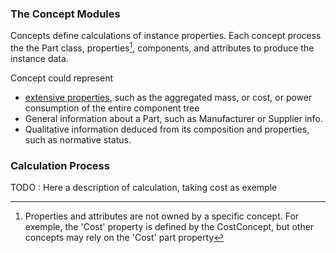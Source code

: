 ﻿### The Concept Modules

Concepts define calculations of instance properties. Each concept process the the Part class, properties[^1], components, and attributes to produce the instance data.

[^1]:Properties and attributes are not owned by a specific concept. For exemple, the 'Cost' property is defined by the CostConcept, but other concepts may rely on the 'Cost' part property

Concept could represent
- [extensive properties](https://en.wikipedia.org/wiki/Intensive_and_extensive_properties), such as the aggregated mass, or cost, or power consumption of the entire component tree
- General information about a Part, such as Manufacturer or Supplier info.
- Qualitative information deduced from its composition and properties, such as normative status.

### Calculation Process

TODO : Here a description of calculation, taking cost as exemple
